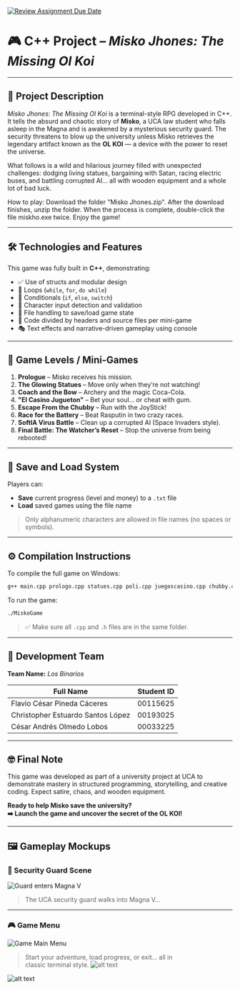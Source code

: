[![Review Assignment Due Date](https://classroom.github.com/assets/deadline-readme-button-22041afd0340ce965d47ae6ef1cefeee28c7c493a6346c4f15d667ab976d596c.svg)](https://classroom.github.com/a/mi1WNrHU)
# 🎮 C++ Project – *Misko Jhones: The Missing Ol Koi*

---

## 🧠 Project Description

*Misko Jhones: The Missing Ol Koi* is a terminal-style RPG developed in C++. It tells the absurd and chaotic story of **Misko**, a UCA law student who falls asleep in the Magna and is awakened by a mysterious security guard. The security threatens to blow up the university unless Misko retrieves the legendary artifact known as the **OL KOI** — a device with the power to reset the universe.

What follows is a wild and hilarious journey filled with unexpected challenges: dodging living statues, bargaining with Satan, racing electric buses, and battling corrupted AI... all with wooden equipment and a whole lot of bad luck.

How to play: Download the folder "Misko Jhones.zip". After the download finishes, unzip the folder. When the process is complete, double-click the file miskho.exe twice. Enjoy the game!

---

## 🛠️ Technologies and Features

This game was fully built in **C++**, demonstrating:

- ✅ Use of structs and modular design
- 🔁 Loops (`while`, `for`, `do while`)
- 🔀 Conditionals (`if`, `else`, `switch`)
- 🔣 Character input detection and validation 
- 💾 File handling to save/load game state 
- 🧩 Code divided by headers and source files per mini-game
- 🎭 Text effects and narrative-driven gameplay using console

---

## 🧩 Game Levels / Mini-Games

1. **Prologue** – Misko receives his mission.
2. **The Glowing Statues** – Move only when they’re not watching!
3. **Coach and the Bow** – Archery and the magic Coca-Cola.
4. **"El Casino Jugueton"** – Bet your soul... or cheat with gum.
5. **Escape From the Chubby** – Run with the JoyStick!
6. **Race for the Battery** – Beat Rasputin in two crazy races.
7. **SoftIA Virus Battle** – Clean up a corrupted AI (Space Invaders style).
8. **Final Battle: The Watcher’s Reset** – Stop the universe from being rebooted!

---

## 💾 Save and Load System

Players can:
- **Save** current progress (level and money) to a `.txt` file
- **Load** saved games using the file name

> Only alphanumeric characters are allowed in file names (no spaces or symbols).

---

## ⚙️ Compilation Instructions

To compile the full game on Windows:

```bash
g++ main.cpp prologo.cpp statues.cpp poli.cpp juegoscasino.cpp chubby.cpp carrera.cpp softia.cpp finalBattle.cpp menu.cpp -o MiskoGame
```

To run the game:

```bash
./MiskoGame
```

> ✅ Make sure all `.cpp` and `.h` files are in the same folder.

---

## 👥 Development Team

**Team Name:** *Los Binarios*

| Full Name                         | Student ID  |
|-----------------------------------|-------------|
| Flavio César Pineda Cáceres       | 00115625    |
| Christopher Estuardo Santos López | 00193025    |
| César Andrés Olmedo Lobos         | 00033225    |

---

## 🤓 Final Note

This game was developed as part of a university project at UCA to demonstrate mastery in structured programming, storytelling, and creative coding. Expect satire, chaos, and wooden equipment.

**Ready to help Misko save the university?**  
**➡️ Launch the game and uncover the secret of the OL KOI!**

---
## 🖼 Gameplay Mockups

### 🔐 Security Guard Scene
![Guard enters Magna V](guard_scene.jpeg)

> The UCA security guard walks into Magna V…

---

### 🎮 Game Menu
![Game Main Menu](menu_mockup.jpeg)

> Start your adventure, load progress, or exit... all in classic terminal style.
![alt text](<WhatsApp Image 2025-07-07 at 23.43.00_12c0d58e.jpg>)

![alt text](<WhatsApp Image 2025-07-07 at 23.43.00_6d23fb3c.jpg>)



